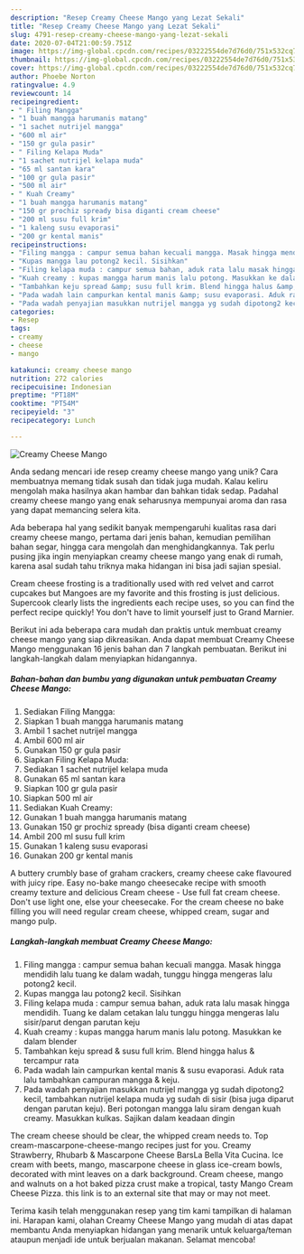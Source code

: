 ```yaml
---
description: "Resep Creamy Cheese Mango yang Lezat Sekali"
title: "Resep Creamy Cheese Mango yang Lezat Sekali"
slug: 4791-resep-creamy-cheese-mango-yang-lezat-sekali
date: 2020-07-04T21:00:59.751Z
image: https://img-global.cpcdn.com/recipes/03222554de7d76d0/751x532cq70/creamy-cheese-mango-foto-resep-utama.jpg
thumbnail: https://img-global.cpcdn.com/recipes/03222554de7d76d0/751x532cq70/creamy-cheese-mango-foto-resep-utama.jpg
cover: https://img-global.cpcdn.com/recipes/03222554de7d76d0/751x532cq70/creamy-cheese-mango-foto-resep-utama.jpg
author: Phoebe Norton
ratingvalue: 4.9
reviewcount: 14
recipeingredient:
- " Filing Mangga"
- "1 buah mangga harumanis matang"
- "1 sachet nutrijel mangga"
- "600 ml air"
- "150 gr gula pasir"
- " Filing Kelapa Muda"
- "1 sachet nutrijel kelapa muda"
- "65 ml santan kara"
- "100 gr gula pasir"
- "500 ml air"
- " Kuah Creamy"
- "1 buah mangga harumanis matang"
- "150 gr prochiz spready bisa diganti cream cheese"
- "200 ml susu full krim"
- "1 kaleng susu evaporasi"
- "200 gr kental manis"
recipeinstructions:
- "Filing mangga : campur semua bahan kecuali mangga. Masak hingga mendidih lalu tuang ke dalam wadah, tunggu hingga mengeras lalu potong2 kecil."
- "Kupas mangga lau potong2 kecil. Sisihkan"
- "Filing kelapa muda : campur semua bahan, aduk rata lalu masak hingga mendidih. Tuang ke dalam cetakan lalu tunggu hingga mengeras lalu sisir/parut dengan parutan keju"
- "Kuah creamy : kupas mangga harum manis lalu potong. Masukkan ke dalam blender"
- "Tambahkan keju spread &amp; susu full krim. Blend hingga halus &amp; tercampur rata"
- "Pada wadah lain campurkan kental manis &amp; susu evaporasi. Aduk rata lalu tambahkan campuran mangga &amp; keju."
- "Pada wadah penyajian masukkan nutrijel mangga yg sudah dipotong2 kecil, tambahkan nutrijel kelapa muda yg sudah di sisir (bisa juga diparut dengan parutan keju). Beri potongan mangga lalu siram dengan kuah creamy. Masukkan kulkas. Sajikan dalam keadaan dingin"
categories:
- Resep
tags:
- creamy
- cheese
- mango

katakunci: creamy cheese mango 
nutrition: 272 calories
recipecuisine: Indonesian
preptime: "PT18M"
cooktime: "PT54M"
recipeyield: "3"
recipecategory: Lunch

---
```



![Creamy Cheese Mango](https://img-global.cpcdn.com/recipes/03222554de7d76d0/751x532cq70/creamy-cheese-mango-foto-resep-utama.jpg)

Anda sedang mencari ide resep creamy cheese mango yang unik? Cara membuatnya memang tidak susah dan tidak juga mudah. Kalau keliru mengolah maka hasilnya akan hambar dan bahkan tidak sedap. Padahal creamy cheese mango yang enak seharusnya mempunyai aroma dan rasa yang dapat memancing selera kita.

Ada beberapa hal yang sedikit banyak mempengaruhi kualitas rasa dari creamy cheese mango, pertama dari jenis bahan, kemudian pemilihan bahan segar, hingga cara mengolah dan menghidangkannya. Tak perlu pusing jika ingin menyiapkan creamy cheese mango yang enak di rumah, karena asal sudah tahu triknya maka hidangan ini bisa jadi sajian spesial.

Cream cheese frosting is a traditionally used with red velvet and carrot cupcakes but Mangoes are my favorite and this frosting is just delicious. Supercook clearly lists the ingredients each recipe uses, so you can find the perfect recipe quickly! You don&#39;t have to limit yourself just to Grand Marnier.


Berikut ini ada beberapa cara mudah dan praktis untuk membuat creamy cheese mango yang siap dikreasikan. Anda dapat membuat Creamy Cheese Mango menggunakan 16 jenis bahan dan 7 langkah pembuatan. Berikut ini langkah-langkah dalam menyiapkan hidangannya.

<!--inarticleads1-->

##### Bahan-bahan dan bumbu yang digunakan untuk pembuatan Creamy Cheese Mango:

1. Sediakan  Filing Mangga:
1. Siapkan 1 buah mangga harumanis matang
1. Ambil 1 sachet nutrijel mangga
1. Ambil 600 ml air
1. Gunakan 150 gr gula pasir
1. Siapkan  Filing Kelapa Muda:
1. Sediakan 1 sachet nutrijel kelapa muda
1. Gunakan 65 ml santan kara
1. Siapkan 100 gr gula pasir
1. Siapkan 500 ml air
1. Sediakan  Kuah Creamy:
1. Gunakan 1 buah mangga harumanis matang
1. Gunakan 150 gr prochiz spready (bisa diganti cream cheese)
1. Ambil 200 ml susu full krim
1. Gunakan 1 kaleng susu evaporasi
1. Gunakan 200 gr kental manis


A buttery crumbly base of graham crackers, creamy cheese cake flavoured with juicy ripe. Easy no-bake mango cheesecake recipe with smooth creamy texture and delicious Cream cheese - Use full fat cream cheese. Don&#39;t use light one, else your cheesecake. For the cream cheese no bake filling you will need regular cream cheese, whipped cream, sugar and mango pulp. 

<!--inarticleads2-->

##### Langkah-langkah membuat Creamy Cheese Mango:

1. Filing mangga : campur semua bahan kecuali mangga. Masak hingga mendidih lalu tuang ke dalam wadah, tunggu hingga mengeras lalu potong2 kecil.
1. Kupas mangga lau potong2 kecil. Sisihkan
1. Filing kelapa muda : campur semua bahan, aduk rata lalu masak hingga mendidih. Tuang ke dalam cetakan lalu tunggu hingga mengeras lalu sisir/parut dengan parutan keju
1. Kuah creamy : kupas mangga harum manis lalu potong. Masukkan ke dalam blender
1. Tambahkan keju spread &amp; susu full krim. Blend hingga halus &amp; tercampur rata
1. Pada wadah lain campurkan kental manis &amp; susu evaporasi. Aduk rata lalu tambahkan campuran mangga &amp; keju.
1. Pada wadah penyajian masukkan nutrijel mangga yg sudah dipotong2 kecil, tambahkan nutrijel kelapa muda yg sudah di sisir (bisa juga diparut dengan parutan keju). Beri potongan mangga lalu siram dengan kuah creamy. Masukkan kulkas. Sajikan dalam keadaan dingin


The cream cheese should be clear, the whipped cream needs to. Top cream-mascarpone-cheese-mango recipes just for you. Creamy Strawberry, Rhubarb &amp; Mascarpone Cheese BarsLa Bella Vita Cucina. Ice cream with beets, mango, mascarpone cheese in glass ice-cream bowls, decorated with mint leaves on a dark background. Cream cheese, mango and walnuts on a hot baked pizza crust make a tropical, tasty Mango Cream Cheese Pizza. this link is to an external site that may or may not meet. 

Terima kasih telah menggunakan resep yang tim kami tampilkan di halaman ini. Harapan kami, olahan Creamy Cheese Mango yang mudah di atas dapat membantu Anda menyiapkan hidangan yang menarik untuk keluarga/teman ataupun menjadi ide untuk berjualan makanan. Selamat mencoba!
